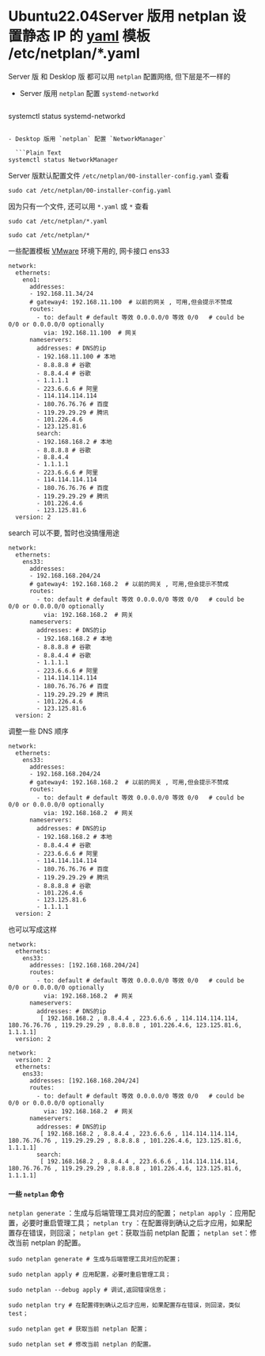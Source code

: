 # Ubuntu22.04Server 版用 netplan 设置静态 IP 的 [yaml](https://so.csdn.net/so/search?q=yaml&spm=1001.2101.3001.7020) 模板 /etc/netplan/*.yaml

Server 版 和 Desklop 版 都可以用 `netplan` 配置网络, 但下层是不一样的

- Server 版用 `netplan` 配置 `systemd-networkd`

  ```Plain Text
systemctl status systemd-networkd

```

- Desktop 版用 `netplan` 配置 `NetworkManager`

  ```Plain Text
systemctl status NetworkManager

```

Server 版默认配置文件 `/etc/netplan/00-installer-config.yaml`
查看

```Plain Text
sudo cat /etc/netplan/00-installer-config.yaml

```

因为只有一个文件, 还可以用 `*.yaml` 或 `*` 查看

```Plain Text
sudo cat /etc/netplan/*.yaml

```

```Plain Text
sudo cat /etc/netplan/*

```

一些配置模板
[VMware](https://so.csdn.net/so/search?q=VMware&spm=1001.2101.3001.7020) 环境下用的, 网卡接口 ens33

```Plain Text
network:
  ethernets:
    eno1:
      addresses:
      - 192.168.11.34/24
      # gateway4: 192.168.11.100  # 以前的网关 , 可用,但会提示不赞成
      routes:
        - to: default # default 等效 0.0.0.0/0 等效 0/0   # could be 0/0 or 0.0.0.0/0 optionally
          via: 192.168.11.100  # 网关
      nameservers:
        addresses: # DNS的ip
        - 192.168.11.100 # 本地
        - 8.8.8.8 # 谷歌
        - 8.8.4.4 # 谷歌
        - 1.1.1.1
        - 223.6.6.6 # 阿里
        - 114.114.114.114
        - 180.76.76.76 # 百度
        - 119.29.29.29 # 腾讯
        - 101.226.4.6
        - 123.125.81.6
        search:
        - 192.168.168.2 # 本地
        - 8.8.8.8 # 谷歌
        - 8.8.4.4
        - 1.1.1.1
        - 223.6.6.6 # 阿里
        - 114.114.114.114
        - 180.76.76.76 # 百度
        - 119.29.29.29 # 腾讯
        - 101.226.4.6
        - 123.125.81.6
  version: 2

```

search 可以不要, 暂时也没搞懂用途

```Plain Text
network:
  ethernets:
    ens33:
      addresses:
      - 192.168.168.204/24
      # gateway4: 192.168.168.2  # 以前的网关 , 可用,但会提示不赞成
      routes:
        - to: default # default 等效 0.0.0.0/0 等效 0/0   # could be 0/0 or 0.0.0.0/0 optionally
          via: 192.168.168.2  # 网关
      nameservers:
        addresses: # DNS的ip
        - 192.168.168.2 # 本地
        - 8.8.8.8 # 谷歌
        - 8.8.4.4 # 谷歌
        - 1.1.1.1
        - 223.6.6.6 # 阿里
        - 114.114.114.114
        - 180.76.76.76 # 百度
        - 119.29.29.29 # 腾讯
        - 101.226.4.6
        - 123.125.81.6
  version: 2

```

调整一些 DNS 顺序

```Plain Text
network:
  ethernets:
    ens33:
      addresses:
      - 192.168.168.204/24
      # gateway4: 192.168.168.2  # 以前的网关 , 可用,但会提示不赞成
      routes:
        - to: default # default 等效 0.0.0.0/0 等效 0/0   # could be 0/0 or 0.0.0.0/0 optionally
          via: 192.168.168.2  # 网关
      nameservers:
        addresses: # DNS的ip
        - 192.168.168.2 # 本地
        - 8.8.4.4 # 谷歌
        - 223.6.6.6 # 阿里
        - 114.114.114.114
        - 180.76.76.76 # 百度
        - 119.29.29.29 # 腾讯
        - 8.8.8.8 # 谷歌
        - 101.226.4.6
        - 123.125.81.6
        - 1.1.1.1
  version: 2

```

也可以写成这样

```Plain Text
network:
  ethernets:
    ens33:
      addresses: [192.168.168.204/24]
      routes:
        - to: default # default 等效 0.0.0.0/0 等效 0/0   # could be 0/0 or 0.0.0.0/0 optionally
          via: 192.168.168.2  # 网关
      nameservers:
        addresses: # DNS的ip
         [ 192.168.168.2 , 8.8.4.4 , 223.6.6.6 , 114.114.114.114, 180.76.76.76 , 119.29.29.29 , 8.8.8.8 , 101.226.4.6, 123.125.81.6, 1.1.1.1]
  version: 2

```

```Plain Text
network:
  version: 2
  ethernets:
    ens33:
      addresses: [192.168.168.204/24]
      routes:
        - to: default # default 等效 0.0.0.0/0 等效 0/0   # could be 0/0 or 0.0.0.0/0 optionally
          via: 192.168.168.2  # 网关
      nameservers:
        addresses: # DNS的ip
         [ 192.168.168.2 , 8.8.4.4 , 223.6.6.6 , 114.114.114.114, 180.76.76.76 , 119.29.29.29 , 8.8.8.8 , 101.226.4.6, 123.125.81.6, 1.1.1.1]
        search: 
         [ 192.168.168.2 , 8.8.4.4 , 223.6.6.6 , 114.114.114.114, 180.76.76.76 , 119.29.29.29 , 8.8.8.8 , 101.226.4.6, 123.125.81.6, 1.1.1.1]

```

#### 一些 `netplan` 命令

`netplan generate` ：生成与后端管理工具对应的配置；
`netplan apply` ：应用配置，必要时重启管理工具；
`netplan try` ：在配置得到确认之后才应用，如果配置存在错误，则回滚；
`netplan get`：获取当前 netplan 配置；
`netplan set`：修改当前 netplan 的配置。

```Plain Text
sudo netplan generate # 生成与后端管理工具对应的配置；

```

```Plain Text
sudo netplan apply # 应用配置，必要时重启管理工具；

```

```Plain Text
sudo netplan --debug apply # 调试,返回错误信息；

```

```Plain Text
sudo netplan try # 在配置得到确认之后才应用，如果配置存在错误，则回滚，类似test；

```

```Plain Text
sudo netplan get # 获取当前 netplan 配置；

```

```Plain Text
sudo netplan set # 修改当前 netplan 的配置。

```

